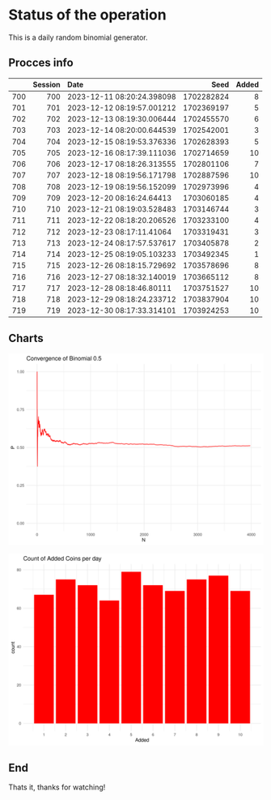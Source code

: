 # Status of the operation
  
  This is a daily random binomial generator.
  
## Procces info

|    | Session|Date                       |       Seed| Added|
|:---|-------:|:--------------------------|----------:|-----:|
|700 |     700|2023-12-11 08:20:24.398098 | 1702282824|     8|
|701 |     701|2023-12-12 08:19:57.001212 | 1702369197|     5|
|702 |     702|2023-12-13 08:19:30.006444 | 1702455570|     6|
|703 |     703|2023-12-14 08:20:00.644539 | 1702542001|     3|
|704 |     704|2023-12-15 08:19:53.376336 | 1702628393|     5|
|705 |     705|2023-12-16 08:17:39.111036 | 1702714659|    10|
|706 |     706|2023-12-17 08:18:26.313555 | 1702801106|     7|
|707 |     707|2023-12-18 08:19:56.171798 | 1702887596|    10|
|708 |     708|2023-12-19 08:19:56.152099 | 1702973996|     4|
|709 |     709|2023-12-20 08:16:24.64413  | 1703060185|     4|
|710 |     710|2023-12-21 08:19:03.528483 | 1703146744|     3|
|711 |     711|2023-12-22 08:18:20.206526 | 1703233100|     4|
|712 |     712|2023-12-23 08:17:11.41064  | 1703319431|     3|
|713 |     713|2023-12-24 08:17:57.537617 | 1703405878|     2|
|714 |     714|2023-12-25 08:19:05.103233 | 1703492345|     1|
|715 |     715|2023-12-26 08:18:15.729692 | 1703578696|     8|
|716 |     716|2023-12-27 08:18:32.140019 | 1703665112|     8|
|717 |     717|2023-12-28 08:18:46.80111  | 1703751527|    10|
|718 |     718|2023-12-29 08:18:24.233712 | 1703837904|    10|
|719 |     719|2023-12-30 08:17:33.314101 | 1703924253|    10|

## Charts 

![](charts/plot1.png)

![](charts/plot2.png)

## End

Thats it, thanks for watching!
